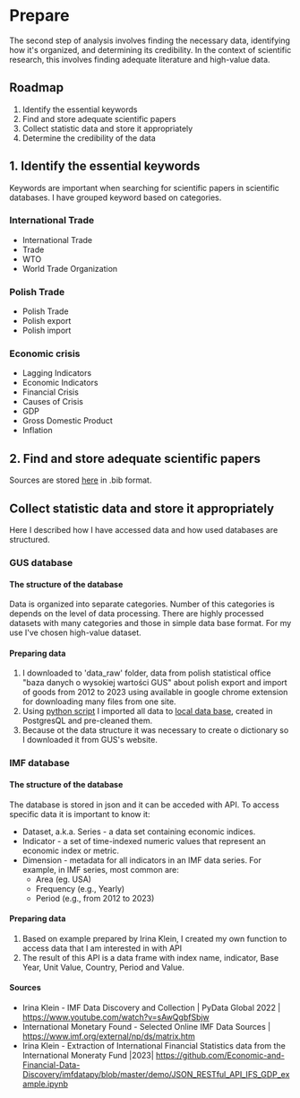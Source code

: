 # Prepare
The second step of analysis involves finding the necessary data, identifying how it's organized, and determining its credibility. In the context of scientific research, this involves finding adequate literature and high-value data.

## Roadmap
1. Identify the essential keywords
2. Find and store adequate scientific papers
3. Collect statistic data and store it appropriately
4. Determine the credibility of the data

## 1. Identify the essential keywords
Keywords are important when searching for scientific papers in scientific databases. I have grouped keyword based on categories. 
### International Trade
* International Trade
* Trade
* WTO
* World Trade Organization
### Polish Trade
* Polish Trade
* Polish export
* Polish import

### Economic crisis
* Lagging Indicators
* Economic Indicators
* Financial Crisis
* Causes of Crisis
* GDP
* Gross Domestic Product
* Inflation


## 2. Find and store adequate scientific papers
Sources are stored [here](/2_Prepare/sources/literature.bib) in .bib format.


## Collect statistic data and store it appropriately
Here I described how I have accessed data and how used databases are structured. 
### GUS database
#### The structure of the database
Data is organized into separate categories. Number of this categories is depends on the level of data processing. There are highly processed datasets with many categories and those in simple data base format. For my use I've chosen high-value dataset.

#### Preparing data
1. I downloaded to 'data_raw' folder, data from polish statistical office "baza danych o wysokiej wartości GUS" about polish export and import of goods from 2012 to 2023 using available in google chrome extension for downloading many files from one site.
2. Using [python script](/2_Prepare/scripts/data_to_database.py) I imported all data to [local data base](/2_Prepare/scripts/create_trade_raw_table.sql), created in PostgresQL and pre-cleaned them.
3. Because ot the data structure it was necessary to create o dictionary so I downloaded it from GUS's website.

### IMF database
#### The structure of the database
The database is stored in json and it can be acceded with API. To access specific data it is important to know it: 
* Dataset, a.k.a. Series - a data set containing economic indices.
* Indicator - a set of time-indexed numeric values that represent an economic index or metric.
* Dimension - metadata for all indicators in an IMF data series. For example, in IMF series, most common are:
    * Area (eg. USA)
    * Frequency (e.g., Yearly)
    * Period (e.g., from 2012 to 2023)
#### Preparing data
1. Based on example prepared by Irina Klein, I created my own function to access data that I am interested in with API
2. The result of this API is a data frame  with index name, indicator, Base Year, Unit Value, Country, Period and Value.

#### Sources
* Irina Klein - IMF Data Discovery and Collection | PyData Global 2022 | https://www.youtube.com/watch?v=sAwQgbfSbjw
* International Monetary Found - Selected Online IMF Data Sources | https://www.imf.org/external/np/ds/matrix.htm
* Irina Klein - Extraction of International Financial Statistics data from the International Moneraty Fund |2023| https://github.com/Economic-and-Financial-Data-Discovery/imfdatapy/blob/master/demo/JSON_RESTful_API_IFS_GDP_example.ipynb